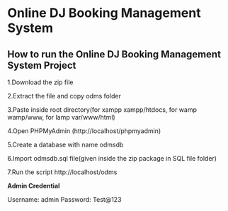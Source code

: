 # Online DJ Booking Management System 

## How to run the Online DJ Booking Management System Project 

1.Download the zip file

2.Extract the file and copy odms folder

3.Paste inside root directory(for xampp xampp/htdocs, for wamp wamp/www, for lamp var/www/html)

4.Open PHPMyAdmin (http://localhost/phpmyadmin)

5.Create a database with name odmsdb

6.Import odmsdb.sql file(given inside the zip package in SQL file folder)

7.Run the script http://localhost/odms

****************************Admin Credential****************************

 Username: admin
 Password: Test@123
